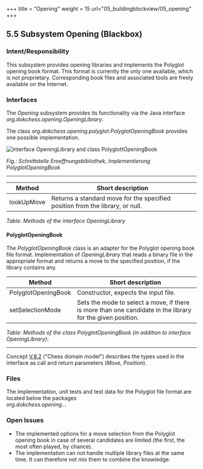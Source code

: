 +++
title = "Opening"
weight = 15
url="05_buildingblockview/05_opening"
+++

## 5.5 Subsystem Opening (Blackbox)

### Intent/Responsibility
This subsystem provides opening libraries and implements the Polyglot opening book format.
This format is currently the only one available, which is not proprietary.
Corresponding book files and associated tools are freely available on the Internet.


### Interfaces
The _Opening_ subsystem provides its functionality via the Java interface  
_org.dokchess.opening.OpeningLibrary_.

The class _org.dokchess.opening.polyglot.PolyglotOpeningBook_ provides one possible implementation.

![Interface OpeningLibrary and class PolyglottOpeningBook](/images/en/05_Subsystem_Opening.png "Interface OpeningLibrary and class PolyglottOpeningBook")

*Fig.: Schnittstelle Eroeffnungsbibliothek, Implementierung PolyglotOpeningBook*

----

|  Method | Short description |
|-------------------------------|--------------------------------|
| lookUpMove | Returns a standard move for the specified position from the library, or null. |
*Table: Methods of the interface OpeningLibrary*


#### PolyglotOpeningBook
The _PolyglotOpeningBook_ class is an adapter for the Polyglot opening book file format.
Implementation of _OpeningLibrary_ that reads a binary file in the appropriate format and returns a move to the specified position, if the library contains any.


|  Method | Short description |
|-------------------------------|--------------------------------|
| PolyglotOpeningBook | Constructor, expects the input file. |
| setSelectionMode | Sets the mode to select a move, if there is more than one candidate in the library for the given position. |
*Table: Methods of the class PolyglotOpeningBook (in addition to interface OpeningLibrary):*

----

Concept [V.8.2](#section-v-8-2) ("Chess domain model") describes the types used in the interface as call and return parameters (_Move_, _Position_).

### Files
The implementation, unit tests and test data for the Polyglot file format are located below the packages   
_org.dokchess.opening..._

### Open Issues
* The implemented options for a move selection from the Polyglot opening book in case of several candidates are limited (the first, the most often played, by chance).
* The implementation can not handle multiple library files at the same time. It can therefore not mix them to combine the knowledge.
